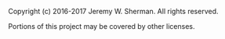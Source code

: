 Copyright (c) 2016-2017 Jeremy W. Sherman. All rights reserved.

Portions of this project may be covered by other licenses.
